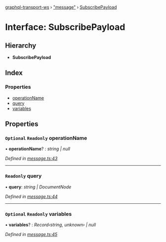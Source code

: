 [graphql-transport-ws](../README.md) › ["message"](../modules/_message_.md) › [SubscribePayload](_message_.subscribepayload.md)

# Interface: SubscribePayload

## Hierarchy

* **SubscribePayload**

## Index

### Properties

* [operationName](_message_.subscribepayload.md#optional-readonly-operationname)
* [query](_message_.subscribepayload.md#readonly-query)
* [variables](_message_.subscribepayload.md#optional-readonly-variables)

## Properties

### `Optional` `Readonly` operationName

• **operationName**? : *string | null*

*Defined in [message.ts:43](https://github.com/enisdenjo/graphql-transport-ws/blob/1515fe2/src/message.ts#L43)*

___

### `Readonly` query

• **query**: *string | DocumentNode*

*Defined in [message.ts:44](https://github.com/enisdenjo/graphql-transport-ws/blob/1515fe2/src/message.ts#L44)*

___

### `Optional` `Readonly` variables

• **variables**? : *Record‹string, unknown› | null*

*Defined in [message.ts:45](https://github.com/enisdenjo/graphql-transport-ws/blob/1515fe2/src/message.ts#L45)*
